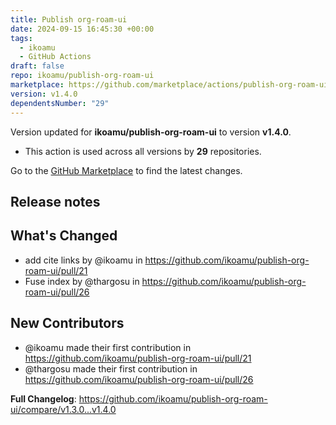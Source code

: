 ```yaml
---
title: Publish org-roam-ui
date: 2024-09-15 16:45:30 +00:00
tags:
  - ikoamu
  - GitHub Actions
draft: false
repo: ikoamu/publish-org-roam-ui
marketplace: https://github.com/marketplace/actions/publish-org-roam-ui
version: v1.4.0
dependentsNumber: "29"
---
```



Version updated for **ikoamu/publish-org-roam-ui** to version **v1.4.0**.
- This action is used across all versions by **29** repositories.

Go to the [GitHub Marketplace](https://github.com/marketplace/actions/publish-org-roam-ui) to find the latest changes.

## Release notes

## What's Changed
* add cite links by @ikoamu in https://github.com/ikoamu/publish-org-roam-ui/pull/21
* Fuse index by @thargosu in https://github.com/ikoamu/publish-org-roam-ui/pull/26

## New Contributors
* @ikoamu made their first contribution in https://github.com/ikoamu/publish-org-roam-ui/pull/21
* @thargosu made their first contribution in https://github.com/ikoamu/publish-org-roam-ui/pull/26

**Full Changelog**: https://github.com/ikoamu/publish-org-roam-ui/compare/v1.3.0...v1.4.0
